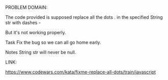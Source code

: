 PROBLEM DOMAIN:

The code provided is supposed replace all the dots . in the specified String str with dashes -

But it's not working properly.

Task
Fix the bug so we can all go home early.

Notes
String str will never be null.

LINK: 

https://www.codewars.com/kata/fixme-replace-all-dots/train/javascript
